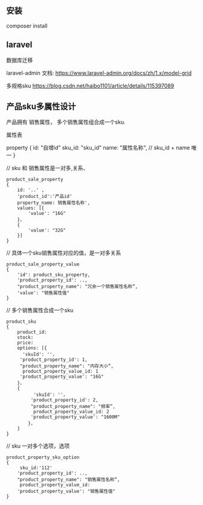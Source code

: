## 安装
composer install 

## laravel
数据库迁移

laravel-admin 文档: https://www.laravel-admin.org/docs/zh/1.x/model-grid


多规格sku
https://blog.csdn.net/haibo1101/article/details/115397089

## 产品sku多属性设计
产品拥有 销售属性，
多个销售属性组合成一个sku.

属性表

property
{
    id: "自增id"
    sku_id: "sku_id"
    name: "属性名称",
    // sku_id + name 唯一
}

// sku 和 销售属性是一对多,关系、
```
product_sale_property
{
    id: '..' ,
    'product_id':'产品id'
    property_name: 销售属性名称',
    values: [{
        'value': "16G"
    }，
    {
        'value': "32G"
    }]
}
```


// 具体一个sku销售属性对应的值，是一对多关系
```
product_sale_property_value
{
    'id': product_sku_property,
    'product_property_id': ..,
    "product_property_name": "冗余一个销售属性名称“,
    'value': "销售属性值"
}
```
// 多个销售属性合成一个sku
```
product_sku
{
    product_id: 
    stock:
    price:
    options: [{
      'skuId': ''，
     'product_property_id': 1,
     "product_property_name": "内存大小“,
      product_property_value_id: 1
     'product_property_value': "16G"
    }，
    {
          'skuId': ''，
         'product_property_id': 2,
         "product_property_name": "频率“,
          product_property_value_id: 2
         'product_property_value': "1600M"
        }，
    ]
}
```
// sku 一对多个选项，选项
```
product_property_sku_option
{
     sku_id:'112'
    'product_property_id': ..,
    "product_property_name": "销售属性名称“,
     product_property_value_id: 
    'product_property_value': "销售属性值"
}
```
